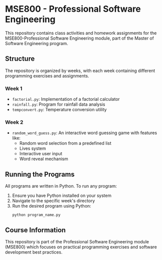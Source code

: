 # MSE800 - Professional Software Engineering

This repository contains class activities and homework assignments for the MSE800-Professional Software Engineering module, part of the Master of Software Engineering program.

## Structure

The repository is organized by weeks, with each week containing different programming exercises and assignments.

### Week 1
- `factorial.py`: Implementation of a factorial calculator
- `rainfall.py`: Program for rainfall data analysis
- `tempconvert.py`: Temperature conversion utility

### Week 2
- `random_word_guess.py`: An interactive word guessing game with features like:
  - Random word selection from a predefined list
  - Lives system
  - Interactive user input
  - Word reveal mechanism

## Running the Programs

All programs are written in Python. To run any program:

1. Ensure you have Python installed on your system
2. Navigate to the specific week's directory
3. Run the desired program using Python:
   ```
   python program_name.py
   ```

## Course Information

This repository is part of the Professional Software Engineering module (MSE800) which focuses on practical programming exercises and software development best practices.
